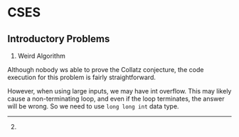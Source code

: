 # CSES

## Introductory Problems
1. Weird Algorithm

Although nobody ws able to prove the Collatz conjecture, the code execution for this problem is fairly straightforward.

However, when using large inputs, we may have int overflow. This may likely cause a non-terminating loop, and even if the loop terminates, the answer will be wrong. So we need to use `long long int` data type.

---
2. 